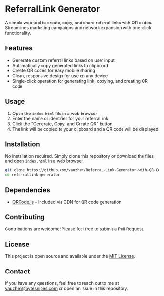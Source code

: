 # ReferralLink Generator

A simple web tool to create, copy, and share referral links with QR codes. Streamlines marketing campaigns and network expansion with one-click functionality.

## Features

- Generate custom referral links based on user input
- Automatically copy generated links to clipboard
- Create QR codes for easy mobile sharing
- Clean, responsive design for use on any device
- Single-click operation for generating link, copying, and creating QR code

## Usage

1. Open the `index.html` file in a web browser
2. Enter the name or identifier for your referral link
3. Click the "Generate, Copy, and Create QR" button
4. The link will be copied to your clipboard and a QR code will be displayed

## Installation

No installation required. Simply clone this repository or download the files and open `index.html` in a web browser.

```bash
git clone https://github.com/vauzher/Referral-Link-Generator-with-QR-Code.git
cd referrallink-generator
```

## Dependencies

- [QRCode.js](https://davidshimjs.github.io/qrcodejs/) - Included via CDN for QR code generation

## Contributing

Contributions are welcome! Please feel free to submit a Pull Request.

## License

This project is open source and available under the [MIT License](LICENSE).

## Contact

If you have any questions, feel free to reach out to me at [vauzher@bytesnipes.com](mailto:vauzher@bytesnipes.com) or open an issue in this repository.
